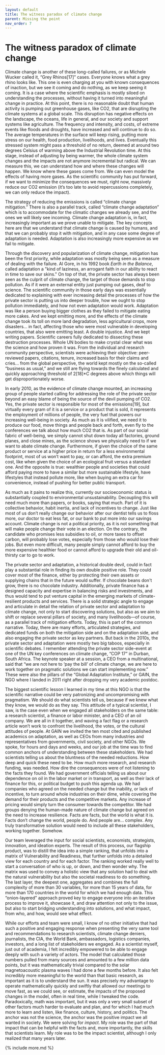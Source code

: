 ```yaml
---
layout: default
title: The witness paradox of climate change
parent: Missing the point
nav_order: 7
---
```


# The witness paradox of climate change

Climate change is another of these long-called failures, or as Michele
Wucker called it, “Grey Rhinos[17]” cases. Everyone knows what a grey
rhino looks like. This one is even charging at you with known
consequences of inaction, but we see it coming and do nothing, as we
keep seeing it coming. It is a case where the scientific emphasis is
mostly siloed on understanding the processes, without having it turned
into meaningful change in practice. At this point, there is no
reasonable doubt that human activity is pumping out greenhouse gases,
like CO2, that are disrupting the climate systems at a global scale.
This disruption has negative effects on the landscape, the oceans, life
in general, and our society and support systems like agriculture. The
frequency and intensity, and costs, of extreme events like floods and
droughts, have increased and will continue to do so. The average
temperatures in the surface will keep rising, putting more stress on our
health, food production, livelihoods, and lives. Eventually this
stressed system might pass a threshold of no return, deemed at around
two degrees Celsius of warming above the Industrial Revolution time. At
this stage, instead of adjusting by being warmer, the whole climate
system changes and the impacts are not anymore incremental but radical.
We can measure this, we can understand how and where these changes will
happen. We know where these gases come from. We can even model the
effects of having more gases. As the scientific community has put
forward, if we want to minimize the consequences we must, right now,
massively reduce our CO2 emission (it’s too late to avoid repercussions
completely, we can only reduce the impact).

The strategy of reducing the emissions is called “climate change
mitigation.” There is also a parallel track, called “climate change
adaptation” which is to accommodate for the climatic changes we already
see, and the ones we will likely see incoming. Climate change adaptation
is, in fact, increasingly important as we prove unable to mitigate. The
key concepts here are that we understand that climate change is caused
by humans, and that we can probably stop it with mitigation, and in any
case some degree of adaptation is needed. Adaptation is also
increasingly more expensive as we fail to mitigate.

Through the discovery and popularization of climate change, mitigation
has been the first priority, while adaptation was mostly being seen as a
measure of dealing with the failure. Al Gore, in his 1992 book *Earth in
the Balance*, called adaptation a "kind of laziness, an arrogant faith
in our ability to react in time to save our skins." On top of that, the
private sector has always been seen as the culprit of climate change,
the target of those demands to stop pollution. As if it were an external
entity just pumping out gases, deaf to science. The scientific community
in those early days was essentially dedicated to explaining with ever
increasing detail the processes of how the private sector is putting us
into deeper trouble, how we ought to stop pollution immediately, and how
not even adaptation would work. Adaptation was like a person buying
bigger clothes as they failed to mitigate eating more cakes. And we kept
emitting more, and the effects of the climate change took its toll on
more land degradation, less agricultural crops, more disasters... in
fact, affecting those who were most vulnerable in developing countries,
that also were emitting least. A double injustice. And we kept writing
papers. Scientific careers fully dedicated to dissecting these
destruction processes. Whole UN bodies to make crystal clear what was
the science and how proven it was. From the individual and research
community perspective, scientists were achieving their objective:
peer-reviewed papers, citations, tenure, increased basis for their
claims and cries... from the global perspective, the world kept mostly
on the so-called “business as usual,” and we still are flying towards
the finely calculated and quickly approaching threshold of 2[18]\*C
degrees above which things will get disproportionately worse.

In early 2010, as the evidence of climate change mounted, an increasing
group of people started calling for addressing the role of the private
sector beyond an easy blame of being the source of the devil pumping of
CO2. Yes, the private sector is responsible for most of the
emissions[19], but virtually every gram of it is a service or a product
that is sold, it represents the employment of millions of people, the
very fuel that powers our increasing well-being in society. As much as
it is vilified, we need it to produce our food, move things and people
back and forth, even fly to the conferences we talk about how much CO2
that is. As part of our social fabric of well-being, we simply cannot
shut down today all factories, ground planes, and close mines, as the
science shows we physically need to if we want to abate climate change.
Furthermore, if given the choice of the same product or service at a
higher price in return for a less environmental footprint, most of us
won’t want to pay, or can afford, the extra premium cost, like when
given the choice of an ecological fruit versus a standard one. And the
opposite is true: wealthier people and societies that could afford
paying more to have a similar but more sustainable lifestyle, have
lifestyles that instead pollute more, like when buying an extra car for
convenience, instead of pushing for better public transport.

As much as it pains to realize this, currently our socioeconomic status
is substantially coupled to environmental unsustainability. Decoupling
this will need much more than papers, or books, saying that much. Part
of it is collective behavior, habit inertia, and lack of incentives to
change. Just like most of us don’t really change our behavior after our
dentist tells us to floss more, our doctor to eat less fat, or our bank
to put more into our savings account. Climate change is not a political
priority, as it is not something that will make people change their vote
in an election. On the contrary, the candidate who promises less
subsidies to oil, or more taxes to offset carbon, will probably lose
votes, especially from those who would lose their jobs. But even more
difficult, many people simply cannot afford to buy the more expensive
healthier food or cannot afford to upgrade their old and oil-thirsty car
to go to work.

The private sector and adaptation, a historical double devil, could in
fact play a substantial role in finding its own double positive role.
They could cover most of the finance, either by protecting their own
assets or supplying chains that in the future would suffer. If chocolate
beans don't grow, there is no chocolate industry. Additionally, private
finance has a designed capacity and expertise in balancing risks and
investments, and thus would tend to put venture capital in the emerging
markets of climate-resilient products and services. There is a solid
strategic angle to engage and articulate in detail the relation of
private sector and adaptation to climate change, not only to start
discovering solutions, but also as we aim to shift or replace several
pillars of society, and many livelihoods—of course, as a parallel track
of mitigation efforts. Today, this is part of the common narrative.
Today, there are many efforts, articulated strategies, and dedicated
funds on both the mitigation side and on the adaptation side, and also
engaging the private sector as key partners. But back in the 2010s, the
private sector and adaptation were mostly two big taboos, especially in
scientific debates. I remember attending the private sector side-event
at one of the UN key conferences on climate change, “COP 17” in Durban,
South Africa. The keynote speaker at a session, a CEO from a
multinational, said that “we are not here to ‘pay the bill’ of climate
change, we are here to work together on pragmatic solutions we can start
implementing now.” These were also the pillars of the “Global Adaptation
Institute,” or GAIN, the NGO where I landed in 2011 right after dropping
my very academic postdoc.

The biggest scientific lesson I learned in my time at this NGO is that
the scientific narrative could be very patronizing and uncompromising
with pragmatism. We should do what scientists tell us, because if we
knew what they know, we would do as they say. This attitude of a typical
scientist, I saw, is the case even when we engaged all stakeholders on
the same table: a research scientist, a finance or labor minister, and a
CEO of an oil company. We are all in it together, and waving a fact flag
or a research article won’t work to confront the livelihood, the votes,
or the cultural attitudes of people. At GAIN we invited the ten most
cited and published academics on adaptation, as well as CEOs from many
industries and representatives from governments, civil society, and
other NGOs. We spoke, for hours and days and weeks, and our job at the
time was to find common anchors of understanding between these
stakeholders. We had scientists telling us about the bluntness of the
needed reductions. How deep and quick these need to be. How much more
research, and research funding, was needed. How dire the consequences
were of not listening to the facts they found. We had government
officials telling us about our dependence on oil in the labor market or
in transport, as well as their lack of finance for this, or political
budget to push this agenda up. We had companies who agreed on the needed
change but the inability, or lack of incentive, to turn around whole
industries on their dime, while covering the demand for their products
and the competitive markets. Any increase of pricing would simply turn
the consumer towards the competitor. We had groups denying the
human-made nature of climate change but agreed on the need to increase
resilience. Facts are facts, but the world is what it is. Facts don’t
change the world, people do. And people are... complex. Any truly
transformative solution would need to include all these stakeholders,
working together. Somehow.

Our team leveraged the input for social scientists, economists,
strategists, innovation, and ideation experts. The result of this
process, our flagship product, was to distill the idea into a simple
ranking, that unfolds into a matrix of Vulnerability and Readiness, that
further unfolds into a detailed view for each country and for each
factor. The ranking worked really well to start a conversation of who is
up, or down, and then wonder why. The matrix was used to convey a
holistic view that any solution had to deal with the natural
vulnerability but also the societal readiness to do something. The last
layer, the deepest one, aggregates and combines the full complexity of
more than 30 variables, for more than 15 years of data, for more than
170 countries in the world for which we had enough data. This
“onion-layered” approach proved key to engage everyone into an iterative
process to improve it, showcase it, and draw attention not only to the
issue, but also to start bridging understanding into solutions, and what
impact, from who, and how, would see what effect.

While our efforts and team were small, I know of no other initiative
that had such a positive and engaging response when presenting the very
same tool and recommendations to research scientists, climate change
deniers, journalists, the CIA, the World Bank, ambassadors, logistics
companies, investors, and a long list of stakeholders we engaged. As a
scientist myself, just out of academia, I felt incredibly empowered to
be able to engage deeply with such a variety of actors. The model that
calculated those numbers pulled from many sources and amounted to a few
million data points, but it was mathematically trivial compared to the
solar magnetoacoustic plasma waves I had done a few months before. It
also felt incredibly more meaningful to the world than that basic
research, as important as it is to understand the sun. It was precisely
my advantage to operate mathematically quickly and swiftly that allowed
our meetings to move fast, as we could see, or estimate, the impacts of
the proposed changes in the model, often in real time, while I tweaked
the code. Paradoxically, math was important, but it was only a very
small subset of other factors much harder to evaluate and plan, and for
which I had much more to learn and listen, like finance, culture,
history, and politics. The anchor was not the science, the anchor was
the positive impact we all wanted in society. We were solving for
*impact*. My role was the part of that impact that can be helpful with
the facts and, more importantly, the skills that scientists learn. My
role was to be the impact scientist, although I only realized that many
years later.

{% include more.md %}
